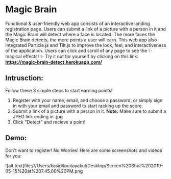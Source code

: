 # Magic Brain

Functional & user-friendly web app consists of an interactive landing registration page. Users can submit a link of a picture with a person in it and the Magic Brain will detect where a face is located. The more faces the Magic Brain detects, the more points a user will earn. This web app also integrated Particle.js and Tilt.js to improve the look, feel, and interactiveness of the application. Users can click and scroll of any page to see the :sparkles: magical effects! :sparkles: Try it out for yourself by clicking on this link: **https://magic-brain-detect.herokuapp.com/**

## Intrusction:

Follow these 3 simple steps to start earning points!

1. Register with your name, email, and choose a password, or simply sign in with your email and password to start racking up the score.
2. Submit a link of a picture with a person in it. **Note:** Make sure to submit a JPEG link ending in .jpg
3. Click "Detect" and recieve a point!

## Demo:

Don't want to register! No Worries! Here are some screenshots and videos for you:

![alt text]file:///Users/kasiditouitayakul/Desktop/Screen%20Shot%202019-05-15%20at%207.45.00%20PM.png
